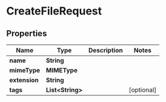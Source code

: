 

# CreateFileRequest


## Properties

| Name | Type | Description | Notes |
|------------ | ------------- | ------------- | -------------|
|**name** | **String** |  |  |
|**mimeType** | **MIMEType** |  |  |
|**extension** | **String** |  |  |
|**tags** | **List&lt;String&gt;** |   |  [optional] |



